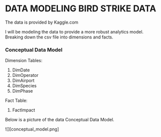 # DATA MODELING BIRD STRIKE DATA

The data is provided by Kaggle.com

I will be modeling the data to provide a more robust analytics model.  Breaking down the csv file into dimensions and facts.  


### Conceptual Data Model
Dimension Tables: 
1. DimDate
2. DimOperator
3. DimAirport
4. DimSpecies
5. DimPhase 

Fact Table: 
1. FactImpact

Below is a picture of the data Conceptual Data Model. 

![][conceptual_model.png]
